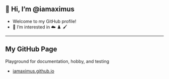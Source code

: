 ## 👋 Hi, I’m @iamaximus
- Welcome to my GitHub profile!
- 👀 I’m interested in ☁️ ♟️ 🖌️

---
## My GitHub Page
Playground for documentation, hobby, and testing

- [iamaximus.github.io](https://iamaximus.github.io)

<!---
iamaximus/iamaximus is a ✨ special ✨ repository because its `README.md` (this file) appears on your GitHub profile.
You can click the Preview link to take a look at your changes.
--->
